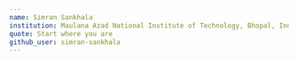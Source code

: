 ```yaml
---
name: Simran Sankhala
institution: Maulana Azad National Institute of Technology, Bhopal, India
quote: Start where you are
github_user: simran-sankhala
---
```

